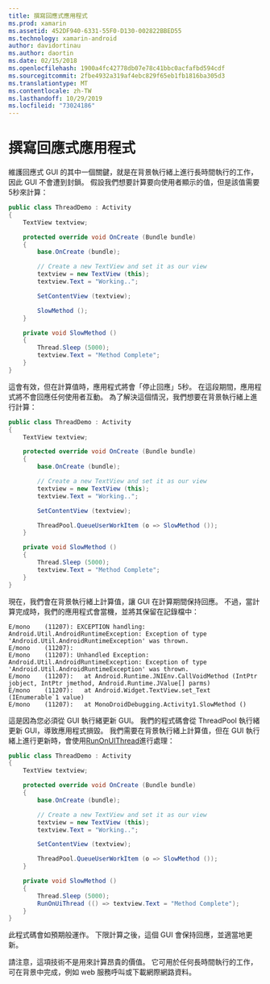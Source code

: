 ```yaml
---
title: 撰寫回應式應用程式
ms.prod: xamarin
ms.assetid: 452DF940-6331-55F0-D130-002822BBED55
ms.technology: xamarin-android
author: davidortinau
ms.author: daortin
ms.date: 02/15/2018
ms.openlocfilehash: 1900a4fc42778db07e78c41bbc0acfafbd594cdf
ms.sourcegitcommit: 2fbe4932a319af4ebc829f65eb1fb1816ba305d3
ms.translationtype: MT
ms.contentlocale: zh-TW
ms.lasthandoff: 10/29/2019
ms.locfileid: "73024186"
---
```

# <a name="writing-responsive-applications"></a>撰寫回應式應用程式

維護回應式 GUI 的其中一個關鍵，就是在背景執行緒上進行長時間執行的工作，因此 GUI 不會遭到封鎖。 假設我們想要計算要向使用者顯示的值，但是該值需要5秒來計算：

```csharp
public class ThreadDemo : Activity
{
    TextView textview;

    protected override void OnCreate (Bundle bundle)
    {
        base.OnCreate (bundle);

        // Create a new TextView and set it as our view
        textview = new TextView (this);
        textview.Text = "Working..";

        SetContentView (textview);

        SlowMethod ();
    }

    private void SlowMethod ()
    {
        Thread.Sleep (5000);
        textview.Text = "Method Complete";
    }
}
```

這會有效，但在計算值時，應用程式將會「停止回應」5秒。 在這段期間，應用程式將不會回應任何使用者互動。 為了解決這個情況，我們想要在背景執行緒上進行計算：

```csharp
public class ThreadDemo : Activity
{
    TextView textview;

    protected override void OnCreate (Bundle bundle)
    {
        base.OnCreate (bundle);

        // Create a new TextView and set it as our view
        textview = new TextView (this);
        textview.Text = "Working..";

        SetContentView (textview);

        ThreadPool.QueueUserWorkItem (o => SlowMethod ());
    }

    private void SlowMethod ()
    {
        Thread.Sleep (5000);
        textview.Text = "Method Complete";
    }
}
```

現在，我們會在背景執行緒上計算值，讓 GUI 在計算期間保持回應。 不過，當計算完成時，我們的應用程式會當機，並將其保留在記錄檔中：

```shell
E/mono    (11207): EXCEPTION handling: Android.Util.AndroidRuntimeException: Exception of type 'Android.Util.AndroidRuntimeException' was thrown.
E/mono    (11207):
E/mono    (11207): Unhandled Exception: Android.Util.AndroidRuntimeException: Exception of type 'Android.Util.AndroidRuntimeException' was thrown.
E/mono    (11207):   at Android.Runtime.JNIEnv.CallVoidMethod (IntPtr jobject, IntPtr jmethod, Android.Runtime.JValue[] parms)
E/mono    (11207):   at Android.Widget.TextView.set_Text (IEnumerable`1 value)
E/mono    (11207):   at MonoDroidDebugging.Activity1.SlowMethod ()
```

這是因為您必須從 GUI 執行緒更新 GUI。 我們的程式碼會從 ThreadPool 執行緒更新 GUI，導致應用程式損毀。 我們需要在背景執行緒上計算值，但在 GUI 執行緒上進行更新時，會使用[RunOnUIThread](xref:Android.App.Activity.RunOnUiThread*)進行處理：

```csharp
public class ThreadDemo : Activity
{
    TextView textview;

    protected override void OnCreate (Bundle bundle)
    {
        base.OnCreate (bundle);

        // Create a new TextView and set it as our view
        textview = new TextView (this);
        textview.Text = "Working..";

        SetContentView (textview);

        ThreadPool.QueueUserWorkItem (o => SlowMethod ());
    }

    private void SlowMethod ()
    {
        Thread.Sleep (5000);
        RunOnUiThread (() => textview.Text = "Method Complete");
    }
}
```

此程式碼會如預期般運作。 下限計算之後，這個 GUI 會保持回應，並適當地更新。

請注意，這項技術不是用來計算昂貴的價值。 它可用於任何長時間執行的工作，可在背景中完成，例如 web 服務呼叫或下載網際網路資料。
